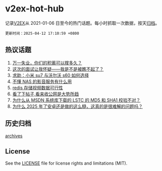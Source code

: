 # v2ex-hot-hub

 记录[V2EX](https://www.v2ex.com/)从 2021-01-06 日至今的热门话题。每小时抓取一次数据，按天[归档](archives)。

`更新时间：2025-04-12 17:10:59 +0800`

## 热议话题

1. [万一失业，你们的积蓄可以撑多久？](https://www.v2ex.com/t/1124907)
1. [这次的面试让我怀疑——我是不是被瞧不起了？](https://www.v2ex.com/t/1124897)
1. [求助：小米 su7 与沃尔沃 s60 如何选择](https://www.v2ex.com/t/1124880)
1. [不懂 NAS 的影音服务有什么用](https://www.v2ex.com/t/1124919)
1. [redis 存储视频数据可行性](https://www.v2ex.com/t/1124922)
1. [看了下帖子,看来收公网是大势所趋](https://www.v2ex.com/t/1124831)
1. [为什么从 MSDN 系统库下载的 LSTC 的 MD5 和 SHA1 校验不对？](https://www.v2ex.com/t/1124930)
1. [为什么 2025 年了安卓还是做的这么糙，这真的是很难解的问题吗？](https://www.v2ex.com/t/1124886)

## 历史归档

[archives](archives)

## License

See the [LICENSE](LICENSE) file for license rights and limitations (MIT).
